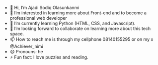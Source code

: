 - 👋 Hi, I’m Ajadi Sodiq Olasunkanmi
- 👀 I’m interested in learning more about Front-end and to become a professional web developer
- 🌱 I’m currently learning Python (HTML, CSS, and Javascript).
- 💞️ I’m looking forward to collaborate on learning more about this tech space.
- 📫 How to reach me is through my cellphone 08140155295 or on my x @Achiever_nimi
- 😄 Pronouns: he
- ⚡ Fun fact: I love puzzles and reading.

<!---
KvngAjadi/KvngAjadi is a ✨ special ✨ repository because its `README.md` (this file) appears on your GitHub profile.
You can click the Preview link to take a look at your changes.
--->
